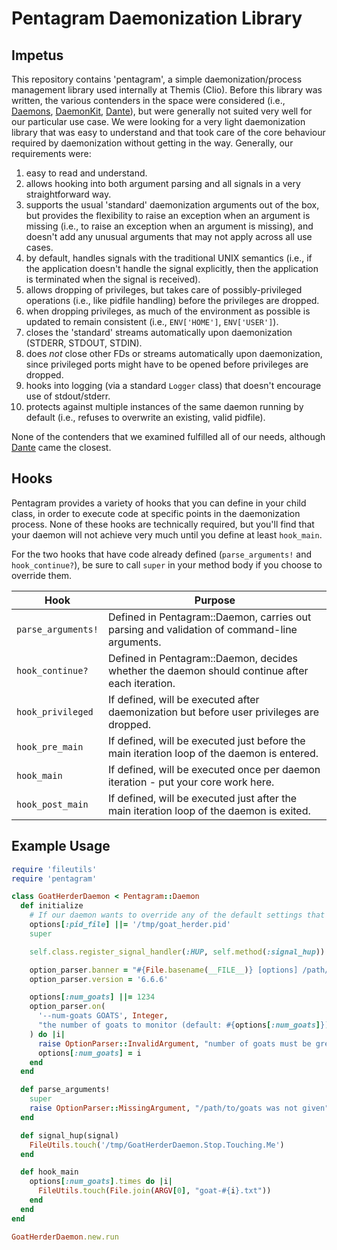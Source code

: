 # Pentagram Daemonization Library

## Impetus

This repository contains 'pentagram', a simple daemonization/process management library used internally at Themis
(Clio). Before this library was written, the various contenders in the space were considered (i.e., [Daemons],
[DaemonKit], [Dante]), but were generally not suited very well for our particular use case. We were looking
for a very light daemonization library that was easy to understand and that took care of the core behaviour required
by daemonization without getting in the way. Generally, our requirements were:

1. easy to read and understand.
2. allows hooking into both argument parsing and all signals in a very straightforward way.
3. supports the usual 'standard' daemonization arguments out of the box, but provides the flexibility to raise an
   exception when an argument is missing (i.e., to raise an exception when an argument is missing), and doesn't add any
   unusual arguments that may not apply across all use cases.
4. by default, handles signals with the traditional UNIX semantics (i.e., if the application doesn't handle the signal
   explicitly, then the application is terminated when the signal is received).
5. allows dropping of privileges, but takes care of possibly-privileged operations (i.e., like pidfile handling) before
   the privileges are dropped.
6. when dropping privileges, as much of the environment as possible is updated to remain consistent (i.e.,
   `ENV['HOME']`, `ENV['USER']`).
7. closes the 'standard' streams automatically upon daemonization (STDERR, STDOUT, STDIN).
8. does _not_ close other FDs or streams automatically upon daemonization, since privileged ports might have to be
   opened before privileges are dropped.
9. hooks into logging (via a standard `Logger` class) that doesn't encourage use of stdout/stderr.
10. protects against multiple instances of the same daemon running by default (i.e., refuses to overwrite an existing,
    valid pidfile).

None of the contenders that we examined fulfilled all of our needs, although [Dante] came the closest.

## Hooks

Pentagram provides a variety of hooks that you can define in your child class, in order to execute code at specific
points in the daemonization process. None of these hooks are technically required, but you'll find that your daemon
will not achieve very much until you define at least `hook_main`.

For the two hooks that have code already defined (`parse_arguments!` and `hook_continue?`), be sure to call `super` in
your method body if you choose to override them.

| Hook               | Purpose                                                                                        |
| ------------------ | ---------------------------------------------------------------------------------------------- |
| `parse_arguments!` | Defined in Pentagram::Daemon, carries out parsing and validation of command-line arguments.    |
| `hook_continue?`   | Defined in Pentagram::Daemon, decides whether the daemon should continue after each iteration. |
| `hook_privileged`  | If defined, will be executed after daemonization but before user privileges are dropped.       |
| `hook_pre_main`    | If defined, will be executed just before the main iteration loop of the daemon is entered.     |
| `hook_main`        | If defined, will be executed once per daemon iteration - put your core work here.              |
| `hook_post_main`   | If defined, will be executed just after the main iteration loop of the daemon is exited.       |

## Example Usage

```ruby
require 'fileutils'
require 'pentagram'

class GoatHerderDaemon < Pentagram::Daemon
  def initialize
    # If our daemon wants to override any of the default settings that are in our parent class, we can do so here.
    options[:pid_file] ||= '/tmp/goat_herder.pid'
    super

    self.class.register_signal_handler(:HUP, self.method(:signal_hup))

    option_parser.banner = "#{File.basename(__FILE__)} [options] /path/to/goats"
    option_parser.version = '6.6.6'

    options[:num_goats] ||= 1234
    option_parser.on(
      '--num-goats GOATS', Integer,
      "the number of goats to monitor (default: #{options[:num_goats]})"
    ) do |i|
      raise OptionParser::InvalidArgument, "number of goats must be greater than zero" if i <= 0
      options[:num_goats] = i
    end
  end

  def parse_arguments!
    super
    raise OptionParser::MissingArgument, "/path/to/goats was not given" unless ARGV.size > 0
  end

  def signal_hup(signal)
    FileUtils.touch('/tmp/GoatHerderDaemon.Stop.Touching.Me')
  end

  def hook_main
    options[:num_goats].times do |i|
      FileUtils.touch(File.join(ARGV[0], "goat-#{i}.txt"))
    end
  end
end

GoatHerderDaemon.new.run
```

[Daemons]: https://github.com/thuehlinger/daemons
[DaemonKit]: https://github.com/kennethkalmer/daemon-kit
[Dante]: https://github.com/nesquena/dante
